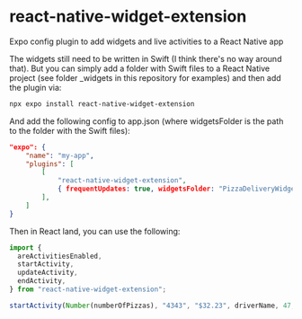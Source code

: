 # react-native-widget-extension

Expo config plugin to add widgets and live activities to a React Native app

The widgets still need to be written in Swift (I think there's no way around that). But you can simply add a folder with Swift files to a React Native project (see folder \_widgets in this repository for examples) and then add the plugin via:

```sh
npx expo install react-native-widget-extension
```

And add the following config to app.json (where widgetsFolder is the path to the folder with the Swift files):

```json
"expo": {
    "name": "my-app",
    "plugins": [
        [
            "react-native-widget-extension",
            { frequentUpdates: true, widgetsFolder: "PizzaDeliveryWidgets" },
        ],
    ]
}
```

Then in React land, you can use the following:

```typescript
import {
  areActivitiesEnabled,
  startActivity,
  updateActivity,
  endActivity,
} from "react-native-widget-extension";

startActivity(Number(numberOfPizzas), "4343", "$32.23", driverName, 47, 43);
```
